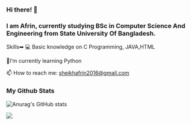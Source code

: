 ### Hi there! 👋

### I am Afrin, currently studying BSc in Computer Science And Engineering from State University Of Bangladesh.

 Skills➡ 💻 Basic knowledge on C Programming, JAVA,HTML

 🌱I’m currently learning Python
 
 📫 How to reach me: sheikhafrin2016@gmail.com

### My Github Stats

![Anurag's GitHub stats](https://github-readme-stats.vercel.app/api?username=SheikhAfrin&theme=dark&show_icons=true)

![](https://komarev.com/ghpvc/?SheikhAfrin=your-github-username&color=green)
